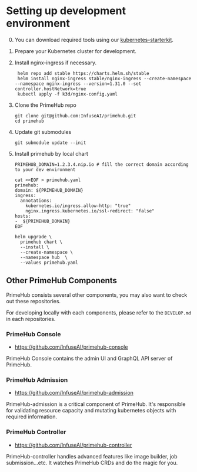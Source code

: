 # Setting up development environment

0. You can download required tools using our [kubernetes-starterkit](https://github.com/InfuseAI/kubernetes-starterkit).

1. Prepare your Kubernetes cluster for development.

2. Install nginx-ingress if necessary.

   ```
    helm repo add stable https://charts.helm.sh/stable
    helm install nginx-ingress stable/nginx-ingress --create-namespace --namespace nginx-ingress --version=1.31.0 --set controller.hostNetwork=true
    kubectl apply -f k3d/nginx-config.yaml
   ```

3. Clone the PrimeHub repo

   ```
   git clone git@github.com:InfuseAI/primehub.git
   cd primehub
   ```

3. Update git submodules

   ```
   git submodule update --init
   ```

4. Install primehub by local chart

   ```
   PRIMEHUB_DOMAIN=1.2.3.4.nip.io # fill the correct domain according to your dev environment

   cat <<EOF > primehub.yaml
   primehub:
   domain: ${PRIMEHUB_DOMAIN}
   ingress:
     annotations:
       kubernetes.io/ingress.allow-http: "true"
       nginx.ingress.kubernetes.io/ssl-redirect: "false"
   hosts:
   -  ${PRIMEHUB_DOMAIN}
   EOF

   helm upgrade \
     primehub chart \
     --install \
     --create-namespace \
     --namespace hub  \
     --values primehub.yaml

   ```

## Other PrimeHub Components

PrimeHub consists several other components, you may also want to check out these repositories.

For developing locally with each components, please refer to the `DEVELOP.md` in each repositories.

### PrimeHub Console

- https://github.com/InfuseAI/primehub-console

PrimeHub Console contains the admin UI and GraphQL API server of PrimeHub.

### PrimeHub Admission

- https://github.com/InfuseAI/primehub-admission

PrimeHub-admission is a critical component of PrimeHub. It's responsible for validating resource capacity and mutating kubernetes objects with required information.

### PrimeHub Controller

- https://github.com/InfuseAI/primehub-controller

PrimeHub-controller handles advanced features like image builder, job submission...etc. It watches PrimeHub CRDs and do the magic for you.
